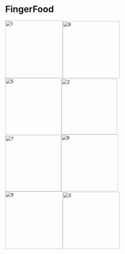 # FingerFood


<img width="184" alt="1" src="https://user-images.githubusercontent.com/34969793/39671970-81b1f954-512a-11e8-8baa-4714930d5dde.PNG"><img width="182" alt="6" src="https://user-images.githubusercontent.com/34969793/39671979-9d3df1a0-512a-11e8-8bff-4f3c9dcf39e6.PNG"><img width="180" alt="5" src="https://user-images.githubusercontent.com/34969793/39671980-9dba3a1c-512a-11e8-97fd-8a8ef171bbfd.PNG"><img width="178" alt="2" src="https://user-images.githubusercontent.com/34969793/39671973-8f17faa8-512a-11e8-950e-cab91b6b3adb.PNG"><img width="179" alt="7" src="https://user-images.githubusercontent.com/34969793/39671982-a1eb3a8c-512a-11e8-8d30-def2ce8a8718.PNG"><img width="182" alt="8" src="https://user-images.githubusercontent.com/34969793/39671983-a20d2a2a-512a-11e8-9ea0-7ac9724feb97.PNG"><img width="184" alt="9" src="https://user-images.githubusercontent.com/34969793/39671984-a231328a-512a-11e8-80e1-2888432e6dd0.PNG"><img width="182" alt="3" src="https://user-images.githubusercontent.com/34969793/39671975-9499d564-512a-11e8-8970-69dfde4cff38.PNG">
